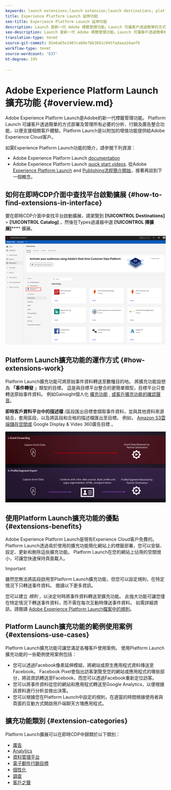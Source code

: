 ```yaml
---
keywords: launch extensions;launch extension;launch destinations; platform launch extensions;platform launch extension;platform launch destinations
title: Experience Platform Launch 延伸功能
seo-title: Experience Platform Launch 延伸功能
description: Launch 是新一代 Adobe 標籤管理功能。Launch 可讓客戶透過簡單的方式部署及管理所有必要的分析、行銷及廣告整合功能，以便支援相關客戶體驗。
seo-description: Launch 是新一代 Adobe 標籤管理功能。Launch 可讓客戶透過簡單的方式部署及管理所有必要的分析、行銷及廣告整合功能，以便支援相關客戶體驗。
translation-type: tm+mt
source-git-commit: 85e6a65e1407ca60e7b63681c045fadaaa24aef9
workflow-type: tm+mt
source-wordcount: '637'
ht-degree: 19%

---
```



# Adobe Experience Platform Launch 擴充功能 {#overview.md}

Adobe Experience Platform Launch是Adobe的新一代標籤管理功能。  Platform Launch 可讓客戶透過簡單的方式部署及管理所有必要的分析、行銷及廣告整合功能，以便支援相關客戶體驗。Platform Launch是以附加的增值功能提供給Adobe Experience Cloud客戶。

如需Experience Platform Launch功能的簡介，請參閱下列資源：
- Adobe Experience Platform Launch [documentation](https://experienceleague.adobe.com/docs/launch/using/overview.html)
- Adobe Experience Platform Launch [quick start videos](https://experienceleague.adobe.com/docs/launch/using/intro/get-started/videos.html?). 從Adobe [Experience Platform Launch](https://www.youtube.com/embed/rwqqkG1SERU) and [Publishing流程簡介開始](https://helpx.adobe.com/tw/analytics/how-to/adobe-launch-publishing-process.html)，接著再談到下一個概念。

## 如何在即時CDP介面中查找平台啟動擴展 {#how-to-find-extensions-in-interface}

要在即時CDP介面中查找平台啟動擴展，請瀏覽到 **[!UICONTROL Destinations]** > **[!UICONTROL Catalog]** ，然後在Types過濾器中選 **[!UICONTROL 擇擴展]****** 擴展。

![介面中的擴充功能篩選](../../assets/catalog/launch-extensions/filter.png)

## Platform Launch擴充功能的運作方式 {#how-extensions-work}

Platform Launch擴充功能可將原始事件資料轉送至數種目的地。 將擴充功能設想為 **「事件轉發** 」類型的目標。 這是與目標平台整合的更簡單類型，目標平台只會轉送原始事件資料。 例如Gainsight個人化 [擴充功能](../personalization/gainsight.md) , [或客戶擴充功能的確認聲音](../voice/confirmit-digital-feedback.md)。

**即時客戶資料平台中的描述檔** /區段匯出目標會擷取事件資料，並與其他資料來源結合，套用區段，以及將區段和合格的描述檔匯出至目標。 例如， [Amazon S3雲端儲存空間或](../cloud-storage/amazon-s3.md) Google Display &amp; Video 360廣告目標 [](../advertising/google-dv360.md)。

![Experience Platform Launch擴充功能與其他目的地的比較](../../assets/common/launch-and-other-destinations.png)

## 使用Platform Launch擴充功能的優點 {#extensions-benefits}

Adobe Experience Platform Launch是現有Experience Cloud客戶免費的。 Platform Launch透過易於使用的擴充功能簡化網站上的標籤部署，您可以安裝、設定、更新和刪除這些擴充功能。 Platform Launch在您的網站上佔用的空間很小，可讓您快速保持頁面載入。

>[!IMPORTANT]
>
>雖然您無法將區段啟用至Platform Launch擴充功能，但您可以設定規則，在特定情況下只轉送事件資料。 閱讀以下更多資訊。

您可以建立 *規則* ，以決定何時將事件資料轉送至擴充功能。 此強大功能可讓您僅在特定情況下轉送事件資料，而不需在每次互動時傳送事件資料。 如需詳細資訊，請閱讀 [Adobe Experience Platform Launch檔案中的規則](https://experienceleague.adobe.com/docs/launch/using/reference/manage-resources/rules.html)。

## Platform Launch擴充功能的範例使用案例 {#extensions-use-cases}

Platform Launch擴充功能可讓您滿足各種客戶使用案例。 使用Platform Launch擴充功能的一些範例使用案例包括：

- 您可以透過Facebook像素延伸模組，將網站或原生應用程式資料傳送至Facebook。 Facebook Pixel會指出訪客瀏覽至您的網站或應用程式的哪些部分，將該資訊轉送至Facebook，而您可以透過Facebook重新定位訪客。
- 您可以將事件資料從您的網站和應用程式轉送至Google Analytics，以便根據該資料進行分析並做出決策。
- 您可以根據您在Platform Launch中設定的規則，在適當的時間根據使用者與頁面的互動方式開啟用戶端聊天方塊應用程式。

## 擴充功能類別 {#extension-categories}

Platform Launch擴展可以在即時CDP中歸類於以下類別：

- [廣告](../advertising/overview.md)
- [Analytics](../analytics/overview.md)
- [資料管理平台](../data-management/overview.md)
- [電子郵件行銷目標](../email-marketing/overview.md)
- [個性化](../personalization/overview.md)
- [調查](../survey/overview.md)
- [客戶之聲](../voice/overview.md)

